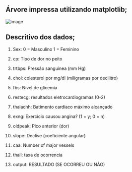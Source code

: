 ## Árvore impressa utilizando matplotlib;

![image](https://user-images.githubusercontent.com/50935241/121275111-50c0c580-c8a2-11eb-9f4d-4bb1e0ef255c.png)

## Descritivo dos dados;
1. Sex: 0 = Masculino 1 = Feminino

2. cp:
Tipo de dor no peito

3. trtbps:
Pressão sanguínea (mm Hg)

4. chol:
colesterol por mg/dl (miligramas por decilitro)

5. fbs:
Nível de glicemia

6. restecg:
resultados eletrocardiogramas (0-2)

7. thalachh:
Batimento cardíaco máximo alcançado

8. exng:
Exercício causou angina? (1 = y; 0 = n)

9. oldpeak:
Pico anterior (dor)

10. slope:
Declive (coeficiente angular)

11. caa:
Number of major vessels

12. thall:
taxa de ocorrencia

13. output:
RESULTADO (SE OCORREU OU NÃO)
